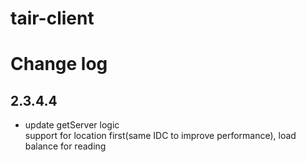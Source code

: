 tair-client
===

# Change log

## 2.3.4.4
* update getServer logic  
support for location first(same IDC to improve performance), load balance for reading